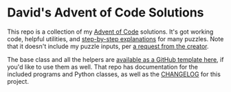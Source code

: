 # David's Advent of Code Solutions

This repo is a collection of my [Advent of Code](https://adventofcode.com/) solutions. It's got working code, helpful utilities, and [step-by-step explanations](https://github.com/xavdid/advent-of-code/tree/main/solutions) for many puzzles. Note that it doesn't include my puzzle inputs, per [a request from the creator](https://old.reddit.com/r/adventofcode/wiki/troubleshooting/no_asking_for_inputs).

The base class and all the helpers are [available as a GitHub template here](https://github.com/xavdid/advent-of-code-python-template), if you'd like to use them as well. That repo has documentation for the included programs and Python classes, as well as the [CHANGELOG](https://github.com/xavdid/advent-of-code-python-template/blob/main/CHANGELOG.md) for this project.
